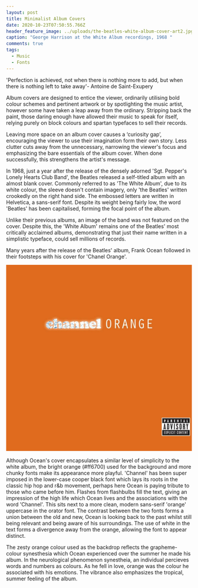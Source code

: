 ```yaml
---
layout: post
title: Minimalist Album Covers
date: 2020-10-23T07:50:55.766Z
header_feature_image: ../uploads/the-beatles-white-album-cover-art2.jpg
caption: "George Harrison at the White Album recordings, 1968 "
comments: true
tags:
  - Music
  - Fonts
---
```

 'Perfection is achieved, not when there is nothing more to add, but when there is nothing left to take away'- Antoine de Saint-Exupery 

Album covers are designed to entice the viewer, ordinarily utilising bold colour schemes and pertinent artwork or by spotlighting the music artist, however some have taken a leap away from the ordinary. Stripping back the paint, those daring enough have allowed their music to speak for itself, relying purely on block colours and spartan typefaces to sell their records.

Leaving more space on an album cover causes a ‘curiosity gap’, encouraging the viewer to use their imagination form their own story. Less clutter cuts away from the unnecessary, narrowing the viewer's focus and emphasizing the bare essentials of the album cover. When done successfully, this strengthens the artist's message. 

In 1968, just a year after the release of the densely adorned 'Sgt. Pepper's Lonely Hearts Club Band', the Beatles released a self-titled album with an almost blank cover. Commonly referred to as 'The White Album', due to its white colour, the sleeve doesn't contain imagery, only 'the Beatles' written crookedly on the right hand side. The embossed letters are written in Helvetica, a sans-serif font. Despite its weight being fairly low, the word 'Beatles' has been capitalised, forming the focal point of the album. 

Unlike their previous albums, an image of the band was not featured on the cover. Despite this, the 'White Album' remains one of the Beatles' most critically acclaimed albums, demonstrating that just their name written in a simplistic typeface, could sell millions of records.   

Many years after the release of the Beatles' album, Frank Ocean followed in their footsteps with his cover for 'Chanel Orange'.

![Channel Orange - Frank Ocean, 2012](../uploads/channel.jpg "Channel Orange - Frank Ocean, 2012")

Although Ocean's cover encapsulates a similar level of simplicity to the white album, the bright orange (#ff6700) used for the background and more chunky fonts make its appearance more playful. 'Channel' has been super imposed in the lower-case cooper black font which lays its roots in the classic hip hop and r&b movement, perhaps here Ocean is paying tribute to those who came before him. Flashes from flashbulbs fill the text, giving an impression of the high life which Ocean lives and the associations with the word 'Channel'. This sits next to a more clean, modern sans-serif 'orange' uppercase in the orator font. The contrast between the two fonts forms a union between the old and new, Ocean is looking back to the past whilst still being relevant and being aware of his surroundings. The use of white in the text forms a divergence away from the orange, allowing the font to appear distinct. 

The zesty orange colour used as the backdrop reflects the grapheme-colour synesthesia which Ocean experienced over the summer he made his album. In the neurological phenomenon synestheia, an individual percieves words and numbers as colours.  As he fell in love, orange was the colour he associated with his emotions. The vibrance also emphasizes the tropical, summer feeling of the album.